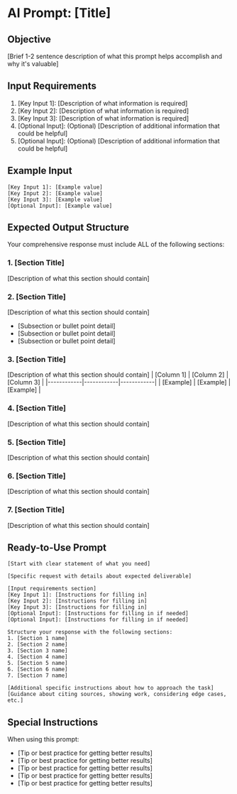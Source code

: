# AI Prompt: [Title]

## Objective
[Brief 1-2 sentence description of what this prompt helps accomplish and why it's valuable]

## Input Requirements
1. [Key Input 1]: [Description of what information is required]
2. [Key Input 2]: [Description of what information is required]
3. [Key Input 3]: [Description of what information is required]
4. [Optional Input]: (Optional) [Description of additional information that could be helpful]
5. [Optional Input]: (Optional) [Description of additional information that could be helpful]

## Example Input

```
[Key Input 1]: [Example value]
[Key Input 2]: [Example value]
[Key Input 3]: [Example value]
[Optional Input]: [Example value]
```

## Expected Output Structure

Your comprehensive response must include ALL of the following sections:

### 1. [Section Title]
[Description of what this section should contain]

### 2. [Section Title]
[Description of what this section should contain]
- [Subsection or bullet point detail]
- [Subsection or bullet point detail]
- [Subsection or bullet point detail]

### 3. [Section Title]
[Description of what this section should contain]
| [Column 1] | [Column 2] | [Column 3] |
|------------|------------|------------|
| [Example]  | [Example]  | [Example]  |

### 4. [Section Title]
[Description of what this section should contain]

### 5. [Section Title]
[Description of what this section should contain]

### 6. [Section Title]
[Description of what this section should contain]

### 7. [Section Title]
[Description of what this section should contain]

## Ready-to-Use Prompt

```
[Start with clear statement of what you need]

[Specific request with details about expected deliverable]

[Input requirements section]
[Key Input 1]: [Instructions for filling in]
[Key Input 2]: [Instructions for filling in]
[Key Input 3]: [Instructions for filling in]
[Optional Input]: [Instructions for filling in if needed]
[Optional Input]: [Instructions for filling in if needed]

Structure your response with the following sections:
1. [Section 1 name]
2. [Section 2 name]
3. [Section 3 name]
4. [Section 4 name]
5. [Section 5 name]
6. [Section 6 name]
7. [Section 7 name]

[Additional specific instructions about how to approach the task]
[Guidance about citing sources, showing work, considering edge cases, etc.]
```

## Special Instructions

When using this prompt:
- [Tip or best practice for getting better results]
- [Tip or best practice for getting better results]
- [Tip or best practice for getting better results]
- [Tip or best practice for getting better results]
- [Tip or best practice for getting better results]
